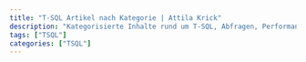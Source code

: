```yaml
---
title: "T-SQL Artikel nach Kategorie | Attila Krick"
description: "Kategorisierte Inhalte rund um T-SQL, Abfragen, Performance-Tuning und Best Practices."
tags: ["TSQL"]
categories: ["TSQL"]
---
```

